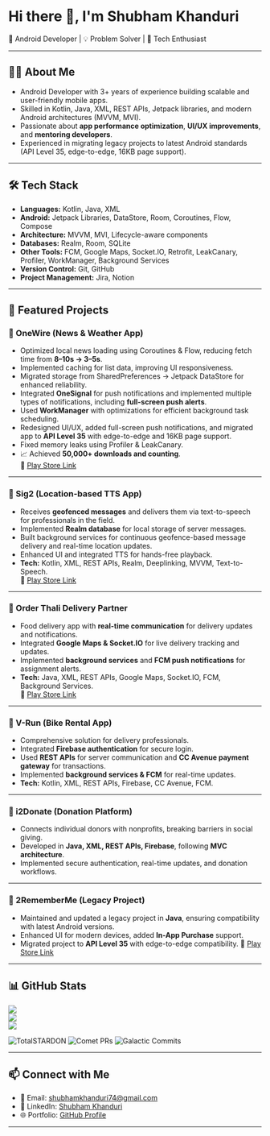 # Hi there 👋, I'm Shubham Khanduri  

🚀 Android Developer | 💡 Problem Solver | 📱 Tech Enthusiast  

---

## 👨‍💻 About Me
- Android Developer with 3+ years of experience building scalable and user-friendly mobile apps.  
- Skilled in Kotlin, Java, XML, REST APIs, Jetpack libraries, and modern Android architectures (MVVM, MVI).  
- Passionate about **app performance optimization**, **UI/UX improvements**, and **mentoring developers**.  
- Experienced in migrating legacy projects to latest Android standards (API Level 35, edge-to-edge, 16KB page support).  

---

## 🛠️ Tech Stack
- **Languages:** Kotlin, Java, XML  
- **Android:** Jetpack Libraries, DataStore, Room, Coroutines, Flow, Compose  
- **Architecture:** MVVM, MVI, Lifecycle-aware components  
- **Databases:** Realm, Room, SQLite  
- **Other Tools:** FCM, Google Maps, Socket.IO, Retrofit, LeakCanary, Profiler, WorkManager, Background Services  
- **Version Control:** Git, GitHub  
- **Project Management:** Jira, Notion  

---

## 🌟 Featured Projects  

### 📱 OneWire (News & Weather App)  
- Optimized local news loading using Coroutines & Flow, reducing fetch time from **8–10s → 3–5s**.  
- Implemented caching for list data, improving UI responsiveness.  
- Migrated storage from SharedPreferences → Jetpack DataStore for enhanced reliability.
- Integrated **OneSignal** for push notifications and implemented multiple types of notifications, including **full-screen push alerts**.  
- Used **WorkManager** with optimizations for efficient background task scheduling.  
- Redesigned UI/UX, added full-screen push notifications, and migrated app to **API Level 35** with edge-to-edge and 16KB page support.  
- Fixed memory leaks using Profiler & LeakCanary.  
- 📈 Achieved **50,000+ downloads and counting**.  
🔗 [Play Store Link](https://play.google.com/store/apps/details?id=com.onewire&hl=en_IN)  

---

### 📱 Sig2 (Location-based TTS App)  
- Receives **geofenced messages** and delivers them via text-to-speech for professionals in the field.  
- Implemented **Realm database** for local storage of server messages.  
- Built background services for continuous geofence-based message delivery and real-time location updates.  
- Enhanced UI and integrated TTS for hands-free playback.  
- **Tech:** Kotlin, XML, REST APIs, Realm, Deeplinking, MVVM, Text-to-Speech.  
🔗 [Play Store Link](https://play.google.com/store/apps/details?id=app.sig2.android)  

---

### 📱 Order Thali Delivery Partner  
- Food delivery app with **real-time communication** for delivery updates and notifications.  
- Integrated **Google Maps & Socket.IO** for live delivery tracking and updates.  
- Implemented **background services** and **FCM push notifications** for assignment alerts.  
- **Tech:** Java, XML, REST APIs, Google Maps, Socket.IO, FCM, Background Services.  
🔗 [Play Store Link](https://play.google.com/store/apps/details?id=in.orderthali.driver)  

---

### 📱 V-Run (Bike Rental App)  
- Comprehensive solution for delivery professionals.  
- Integrated **Firebase authentication** for secure login.  
- Used **REST APIs** for server communication and **CC Avenue payment gateway** for transactions.  
- Implemented **background services & FCM** for real-time updates.  
- **Tech:** Kotlin, XML, REST APIs, Firebase, CC Avenue, FCM.  

---

### 📱 i2Donate (Donation Platform)  
- Connects individual donors with nonprofits, breaking barriers in social giving.  
- Developed in **Java, XML, REST APIs, Firebase**, following **MVC architecture**.  
- Implemented secure authentication, real-time updates, and donation workflows.  

---

### 📱 2RememberMe (Legacy Project)  
- Maintained and updated a legacy project in **Java**, ensuring compatibility with latest Android versions.  
- Enhanced UI for modern devices, added **In-App Purchase** support.  
- Migrated project to **API Level 35** with edge-to-edge compatibility.
🔗 [Play Store Link](https://play.google.com/store/apps/details?id=com.toremembermeapp)    

---

## 📊 GitHub Stats
![](https://github-readme-stats.vercel.app/api?username=Shubi-khanduri&theme=dark&hide_border=false&include_all_commits=false&count_private=false)<br/>
![](https://nirzak-streak-stats.vercel.app/?user=Shubi-khanduri&theme=dark&hide_border=false)<br/>
![](https://github-readme-stats.vercel.app/api/top-langs/?username=Shubi-khanduri&theme=dark&hide_border=false&include_all_commits=false&count_private=false&layout=compact)

![TotalSTARDON](https://img.shields.io/badge/TotalSTARDON-3.5k⭐-purple?style=for-the-badge)
![Comet PRs](https://img.shields.io/badge/CometPRs-289☄️-blue?style=for-the-badge)
![Galactic Commits](https://img.shields.io/badge/GalacticCommits-12k🚀-green?style=for-the-badge)

---

## 📫 Connect with Me
- 📧 Email: [shubhamkhanduri74@gmail.com](mailto:shubhamkhanduri74@gmail.com)  
- 💼 LinkedIn: [Shubham Khanduri](https://www.linkedin.com/in/shubham-khanduri)  
- 🌐 Portfolio: [GitHub Profile](https://github.com/shubhamkhanduri)  

---
